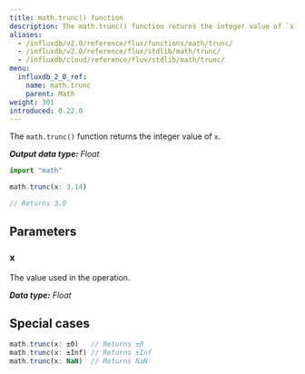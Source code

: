 ```yaml
---
title: math.trunc() function
description: The math.trunc() function returns the integer value of `x`.
aliases:
  - /influxdb/v2.0/reference/flux/functions/math/trunc/
  - /influxdb/v2.0/reference/flux/stdlib/math/trunc/
  - /influxdb/cloud/reference/flux/stdlib/math/trunc/
menu:
  influxdb_2_0_ref:
    name: math.trunc
    parent: Math
weight: 301
introduced: 0.22.0
---
```


The `math.trunc()` function returns the integer value of `x`.

_**Output data type:** Float_

```js
import "math"

math.trunc(x: 3.14)

// Returns 3.0
```

## Parameters

### x
The value used in the operation.

_**Data type:** Float_

## Special cases
```js
math.trunc(x: ±0)   // Returns ±0
math.trunc(x: ±Inf) // Returns ±Inf
math.trunc(x: NaN)  // Returns NaN
```
